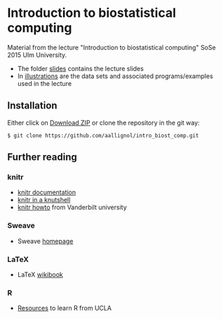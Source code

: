 Introduction to biostatistical computing
========================================

Material from the lecture "Introduction to biostatistical computing"
SoSe 2015 Ulm University.

- The folder [slides](/slides/) contains the lecture slides
- In [illustrations](/illustrations/) are the data sets and associated
  programs/examples used in the lecture

Installation
------------

Either click on
[Download ZIP](https://github.com/aallignol/intro_biost_comp/archive/master.zip)
or clone the repository in the git way:

	$ git clone https://github.com/aallignol/intro_biost_comp.git

Further reading
---------------

### **knitr**
- [knitr documentation](http://yihui.name/knitr/)
- [knitr in a knutshell](http://kbroman.org/knitr_knutshell/)
- [knitr howto](http://biostat.mc.vanderbilt.edu/wiki/Main/KnitrHowto)
  from Vanderbilt university

### **Sweave**
- Sweave [homepage](http://www.statistik.lmu.de/~leisch/Sweave/)

### LaTeX
- LaTeX [wikibook](http://en.wikibooks.org/wiki/LaTeX)

### R
- [Resources](http://www.ats.ucla.edu/stat/r/) to learn R from UCLA
